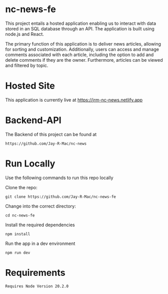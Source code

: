 # nc-news-fe


This project entails a hosted application enabling us to interact with data stored in an SQL database through an API. The application is built using node.js and React.

The primary function of this application is to deliver news articles, allowing for sorting and customization. Additionally, users can access and manage comments associated with each article, including the option to add and delete comments if they are the owner. Furthermore, articles can be viewed and filtered by topic.

# Hosted Site

This application is currently live at https://jrm-nc-news.netlify.app

# Backend-API

The Backend of this project can be found at 
```
https://github.com/Jay-R-Mac/nc-news
```

# Run Locally

Use the following commands to run this repo locally

Clone the repo:

```
git clone https://github.com/Jay-R-Mac/nc-news-fe
```

Change into the correct directory:
```
cd nc-news-fe
```

Install the required dependencies 
```
npm install
```

Run the app in a dev environment
```
npm run dev
```

# Requirements
```
Requires Node Version 20.2.0
```